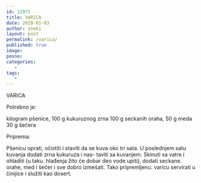 ```yaml
---
id: 12971
title: VARICA
date: 2020-01-03
author: sneki
layout: post
permalink: /varica/
published: true
image: 
posno: 
categories:
   -
tags:
   -
---
```

VARICA

Potrebno je:

kilogram pšenice, 
100 g kukuruznog zrna
100 g seckanih oraha,
50 g meda
30 g šećera

Priprema:


Pšenicu oprati, očistiti i staviti da se kuva oko tri
sata. U poslednjem satu kuvanja dodati zrna kukuruza i nas-
taviti sa kuvanjem. Skinuti sa vatre i ohladiti (u taku.
hlađenja žito će dobar deo vode upiti), dodati seckane.
orahe, med i šećer i sve dobro izmešati. Tako pripremljenu.
varicu servirati u činijice i služiti kao dosert.
  

